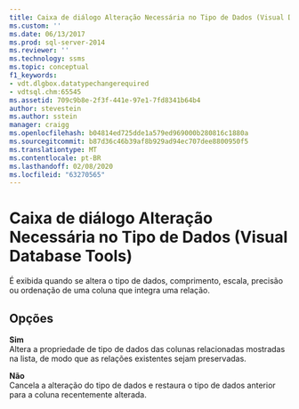 ```yaml
---
title: Caixa de diálogo Alteração Necessária no Tipo de Dados (Visual Database Tools) | Microsoft Docs
ms.custom: ''
ms.date: 06/13/2017
ms.prod: sql-server-2014
ms.reviewer: ''
ms.technology: ssms
ms.topic: conceptual
f1_keywords:
- vdt.dlgbox.datatypechangerequired
- vdtsql.chm:65545
ms.assetid: 709c9b8e-2f3f-441e-97e1-7fd8341b64b4
author: stevestein
ms.author: sstein
manager: craigg
ms.openlocfilehash: b04814ed725dde1a579ed969000b280816c1880a
ms.sourcegitcommit: b87d36c46b39af8b929ad94ec707dee8800950f5
ms.translationtype: MT
ms.contentlocale: pt-BR
ms.lasthandoff: 02/08/2020
ms.locfileid: "63270565"
---
```

# <a name="data-type-change-required-dialog-box-visual-database-tools"></a>Caixa de diálogo Alteração Necessária no Tipo de Dados (Visual Database Tools)
  É exibida quando se altera o tipo de dados, comprimento, escala, precisão ou ordenação de uma coluna que integra uma relação.  
  
## <a name="options"></a>Opções  
 **Sim**  
 Altera a propriedade de tipo de dados das colunas relacionadas mostradas na lista, de modo que as relações existentes sejam preservadas.  
  
 **Não**  
 Cancela a alteração do tipo de dados e restaura o tipo de dados anterior para a coluna recentemente alterada.  
  
  
